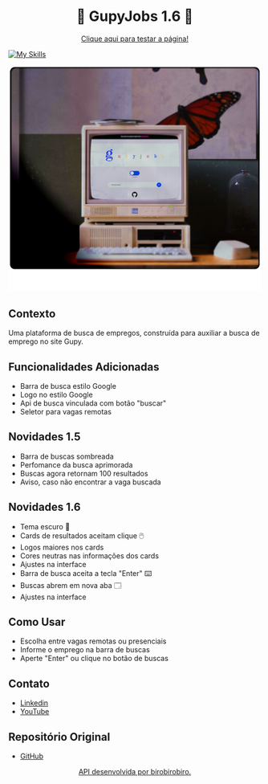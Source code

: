 
<h1 align="center">🌟 GupyJobs 1.6 🌟</h1>

<p align="center"><a href="https://tnlima.github.io/gupy-jobs-rmx">Clique aqui para testar a página!</a></p>

[![My Skills](https://skillicons.dev/icons?i=js,html,css)](https://skillicons.dev)

![CRT](https://github.com/TnLima/gupy-jobs-rmx/blob/main/images/crt.png?raw=true)

## Contexto

Uma plataforma de busca de empregos, construída para auxiliar a busca de emprego no site Gupy.

## Funcionalidades Adicionadas

- Barra de busca estilo Google
- Logo no estilo Google
- Api de busca vinculada com botão "buscar"
- Seletor para vagas remotas

## Novidades 1.5

- Barra de buscas sombreada
- Perfomance da busca aprimorada
- Buscas agora retornam 100 resultados
- Aviso, caso não encontrar a vaga buscada
  
## Novidades 1.6

- Tema escuro 🌠
- Cards de resultados aceitam clique 🖱️
- Logos maiores nos cards
- Cores neutras nas informações dos cards
- Ajustes na interface
- Barra de busca aceita a tecla "Enter" ⌨️
- Buscas abrem em nova aba 🗔
- Ajustes na interface

## Como Usar

- Escolha entre vagas remotas ou presenciais
- Informe o emprego na barra de buscas
- Aperte "Enter" ou clique no botão de buscas

## Contato

- [Linkedin](https://www.linkedin.com/in/thiago-de-lima-980977134/)
- [YouTube](https://www.youtube.com/@thi-lima)

## Repositório Original

- [GitHub](https://github.com/birobirobiro/gupy-jobs)

<a align="center" href="https://www.birobirobiro.dev/">
<p>
API desenvolvida por birobirobiro.
</p>
</a>
